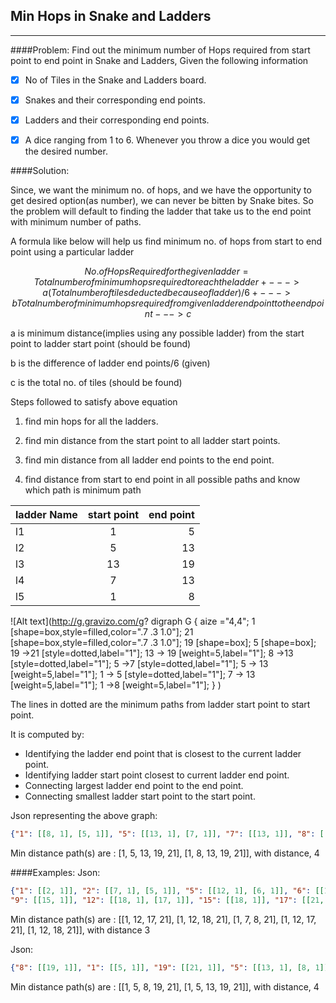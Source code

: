 Min Hops in Snake and Ladders
------------------------------
------------------------------
####Problem: 
Find out the minimum number of Hops required from start point to end point in Snake and Ladders, Given the following information
- [x] No of Tiles in the Snake and Ladders board. 
- [x] Snakes and their corresponding end points. 
- [x] Ladders and their corresponding end points.  
- [x] A dice ranging from 1 to 6. Whenever you throw a dice you would get the desired number.  
 
    
####Solution:

Since, we want the minimum no. of hops, and we have the opportunity to get desired option(as number), we can never be bitten by
Snake bites. So the problem will default to finding the ladder that take us to the end point with minimum number of paths. 

A formula like below will help us find minimum no. of hops from start to end point using a particular ladder

```math 
No. of Hops Required for the given ladder = Total number of minimum hops required to reach the ladder +   --->a
                                            (Total number of tiles deducted because of ladder) / 6    +   --->b
                      Total number of minimum hops required from given ladder end point to the end point  --->c
```
                    
a is minimum distance(implies using any possible ladder) from the start point to ladder start point (should be found)

b is the difference of ladder end points/6 (given)

c is the total no. of tiles (should be found)

Steps followed to satisfy above equation

1. find min hops for all the ladders.

2. find min distance from the start point to all ladder start points.

3. find min distance from all ladder end points to the end point. 

4. find distance from start to end point in all possible paths and know which path is minimum path

| ladder Name| start point|end point|
| -----------|:----------:| -------:|
|l1          |1           |5        |
|l2          |5           |13       |
|l3          |13          |19       |
|l4          |7           |13       |
|l5          |1           |8        |

    
  ![Alt text](http://g.gravizo.com/g?
    digraph G {
      aize ="4,4";
      1 [shape=box,style=filled,color=".7 .3 1.0"];
      21 [shape=box,style=filled,color=".7 .3 1.0"];
      19 [shape=box];
      5 [shape=box];
      19 ->21 [style=dotted,label="1"];
      13 -> 19 [weight=5,label="1"];
      8 ->13 [style=dotted,label="1"]; 
      5 ->7 [style=dotted,label="1"];
      5 -> 13 [weight=5,label="1"];
      1 -> 5 [style=dotted,label="1"];
      7 -> 13 [weight=5,label="1"];
      1 ->8 [weight=5,label="1"];
    }
  )
  

The lines in dotted are the minimum paths from ladder start point to start point. 

It is computed by:
 - Identifying the ladder end point that is closest to the current ladder point. 
 - Identifying ladder start point closest to current ladder end point.
 - Connecting largest ladder end point to the end point. 
 - Connecting smallest ladder start point to the start point.

Json representing the above graph:
```json
{"1": [[8, 1], [5, 1]], "5": [[13, 1], [7, 1]], "7": [[13, 1]], "8": [[13, 1]], "13": [[19, 1]], "19": [[21, 1]]}
```
Min distance path(s) are : [1, 5, 13, 19, 21], [1, 8, 13, 19, 21]],  with distance, 4

####Examples:
Json: 
```json
{"1": [[2, 1]], "2": [[7, 1], [5, 1]], "5": [[12, 1], [6, 1]], "6": [[12, 1]], "7": [[12, 1], [8, 1]], "8": [[21, 1], [9, 1]], 
"9": [[15, 1]], "12": [[18, 1], [17, 1]], "15": [[18, 1]], "17": [[21, 1]], "18": [[21, 1]]}')
```
Min distance path(s) are : [[1, 12, 17, 21], [1, 12, 18, 21], [1, 7, 8, 21], [1, 12, 17, 21], [1, 12, 18, 21]], with distance 3

Json:
```json
{"8": [[19, 1]], "1": [[5, 1]], "19": [[21, 1]], "5": [[13, 1], [8, 1]], "13": [[19, 1]]}
```
Min distance path(s) are : [[1, 5, 8, 19, 21], [1, 5, 13, 19, 21]],  with distance, 4